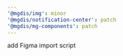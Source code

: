 ```yaml
---
'@mgdis/img': minor
'@mgdis/notification-center': patch
'@mgdis/mg-components': patch
---
```


add Figma import script
